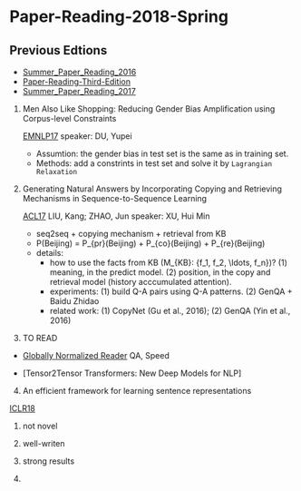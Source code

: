 # Paper-Reading-2018-Spring

## Previous Edtions

- [Summer_Paper_Reading_2016](https://github.com/rgtjf/Summer_Paper_Reading_2016)
- [Paper-Reading-Third-Edition](https://github.com/rgtjf/Paper-Reading-Third-Edition)
- [Summer_Paper_Reading_2017](https://github.com/rgtjf/Summer_Paper_Reading_2017)

1. Men Also Like Shopping: Reducing Gender Bias Amplification using Corpus-level Constraints

   [EMNLP17](http://aclweb.org/anthology/D/D17/D17-1323.pdf) speaker: DU, Yupei
   - Assumtion: the gender bias in test set is the same as in training set.
   - Methods: add a constrints in test set and solve it by ``Lagrangian Relaxation``

2. Generating Natural Answers by Incorporating Copying and Retrieving Mechanisms in Sequence-to-Sequence Learning

   [ACL17](http://aclweb.org/anthology/P/P17/P17-1019.pdf) LIU, Kang; ZHAO, Jun  speaker: XU, Hui Min
   - seq2seq + copying mechanism + retrieval from KB
   - P(Beijing) = P_{pr}(Beijing) + P_{co}(Beijing) + P_{re}(Beijing)
   - details:
     - how to use the facts from KB (M_{KB}: \{f_1, f_2, \ldots, f_n\})? (1) meaning, in the predict model. (2) position, in the copy and retrieval model (history acccumulated attention).
     - experiments: (1) build Q-A pairs using Q-A patterns. (2) GenQA + Baidu Zhidao
     - related work: (1) CopyNet (Gu et al., 2016); (2) GenQA (Yin et al., 2016)

3. TO READ

-  [Globally Normalized Reader](https://arxiv.org/pdf/1709.02828.pdf)
   QA, Speed
   
-  [Tensor2Tensor Transformers: New Deep Models for NLP]


4. An efficient framework for learning sentence representations 

  [ICLR18](https://openreview.net/pdf?id=rJvJXZb0W)
  1. not novel 
  2. well-writen
  3. strong results
  
5. 

